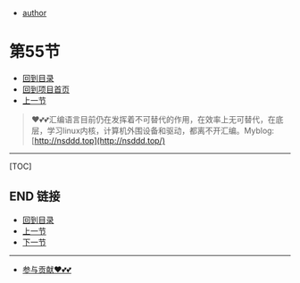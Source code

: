 + [author](https://github.com/3293172751)
# 第55节
+ [回到目录](../README.md)
+ [回到项目首页](../../README.md)
+ [上一节](54.md)
> ❤️💕💕汇编语言目前仍在发挥着不可替代的作用，在效率上无可替代，在底层，学习linux内核，计算机外围设备和驱动，都离不开汇编。Myblog:[http://nsddd.top](http://nsddd.top/)
---
[TOC]





## END 链接
+ [回到目录](../README.md)
+ [上一节](54.md)
+ [下一节](56.md)
---
+ [参与贡献❤️💕💕](https://github.com/3293172751/Block_Chain/blob/master/Git/git-contributor.md)
